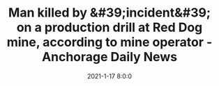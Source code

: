 ---
"title": "Man killed by &amp;#39;incident&amp;#39; on a production drill at Red Dog mine, according to mine operator - Anchorage Daily News"
"date": "2021-1-17 8:0:0"
"feed_name": "GOOGLENEWS"
"feed_website": "https://news.google.com/search?q=drilling%2Bincident&hl=en-US&gl=US&ceid=US:en"
"feed_rss": "https://news.google.com/rss/search?q=drilling%2Bincident&hl=en-US&gl=US&ceid=US:en"
"link": "https://www.adn.com/alaska-news/2021/01/18/man-killed-by-incident-on-a-production-drill-at-red-dog-mine-according-to-mine-operator/"
"file": "_posts/2021-1-1-d95e24add5ce6713652f93b4901770e023bbcf2a.md"
"accident": "1"
"drilling": "0"
---